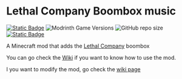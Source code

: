 # Lethal Company Boombox music

[![Static Badge](https://img.shields.io/badge/Download_on-Modrinth-green?logo=modrinth)](https://modrinth.com/mod/lethal-company-boombox-musics) ![Modrinth Game Versions](https://img.shields.io/modrinth/game-versions/ujpABkai?label=Minecraft%20version) ![GitHub repo size](https://img.shields.io/github/repo-size/Zac0511/Lethal-Company-Boombox-music?label=Repo%20size) [![Static Badge](https://img.shields.io/badge/Made_with-MCreator-green)](https://mcreator.net/)

A Minecraft mod that adds the [Lethal Company](https://store.steampowered.com/app/1966720/Lethal_Company/) boombox

You can go check the [Wiki](https://github.com/Zac0511/Lethal-Company-Boombox-music/wiki) if you want to know how to use the mod.

I you want to modify the mod, go check the  [wiki page](https://github.com/Zac0511/Lethal-Company-Boombox-music/wiki/How-to-download-and-edit-the-uncompiled-mod)
